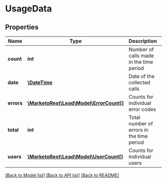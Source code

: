 # UsageData

## Properties
Name | Type | Description | Notes
------------ | ------------- | ------------- | -------------
**count** | **int** | Number of calls made in the time period | [optional] 
**date** | [**\DateTime**](\DateTime.md) | Date of the collected calls | 
**errors** | [**\MarketoRest\Lead\Model\ErrorCount[]**](ErrorCount.md) | Counts for individual error codes | [optional] 
**total** | **int** | Total number of errors in the time period | [optional] 
**users** | [**\MarketoRest\Lead\Model\UserCount[]**](UserCount.md) | Counts for individual users | [optional] 

[[Back to Model list]](../README.md#documentation-for-models) [[Back to API list]](../README.md#documentation-for-api-endpoints) [[Back to README]](../README.md)


